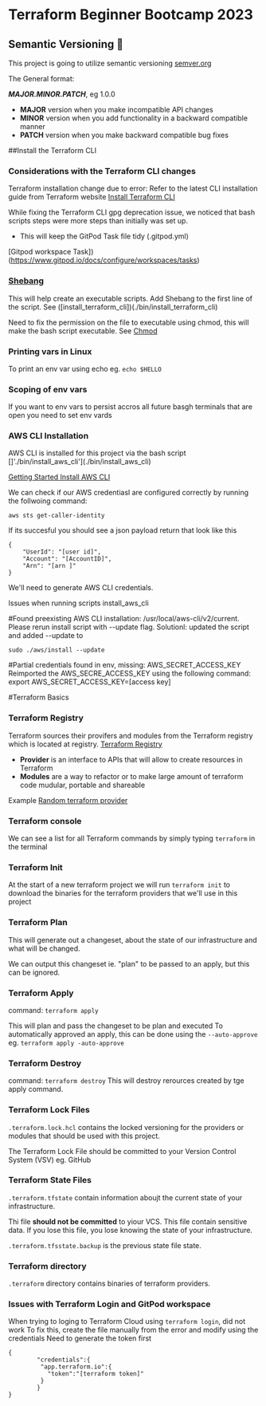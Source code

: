 # Terraform Beginner Bootcamp 2023

## Semantic Versioning :mage:

This project is going to utilize semantic versioning
[semver.org](https://semver.org/)

The General format:

***MAJOR.MINOR.PATCH***, eg 1.0.0

- **MAJOR** version when you make incompatible API changes
- **MINOR** version when you add functionality in a backward compatible manner
- **PATCH** version when you make backward compatible bug fixes


##Install the Terraform CLI

### Considerations with the Terraform CLI changes
Terraform installation change due to error:
Refer to the latest CLI installation guide from Terraform website
[Install Terraform CLI](https://developer.hashicorp.com/terraform/tutorials/aws-get-started/install-cli)

While fixing the Terraform CLI gpg deprecation issue, we noticed that bash scripts steps were more steps than initially was set up.
- This will keep the GitPod Task file tidy (.gitpod.yml)

[Gitpod workspace Task])(https://www.gitpod.io/docs/configure/workspaces/tasks)

### [Shebang](https://en.wikipedia.org/wiki/Shebang_(Unix))
This will help create an executable scripts.
Add Shebang to the first line of the script. See ([install_terraform_cli])(./bin/install_terraform_cli)

Need to fix the permission on the file to executable using chmod, this will make the bash script executable.
See [Chmod](https://www.geeksforgeeks.org/chmod-command-linux)

### Printing vars in Linux

To print an env var using echo eg. `echo $HELLO`

### Scoping of env vars

If you want to env vars to persist accros all future basgh terminals that are open you need to set env vards

### AWS CLI Installation
AWS CLI is installed for this project via the bash script []'./bin/install_aws_cli'](./bin/install_aws_cli)

[Getting Started Install AWS CLI](https://docs.aws.amazon.com/cli/latest/userguide/getting-started-install.html)


We can check if our AWS credentiasl are configured correctly by running the follwoing command:

```
aws sts get-caller-identity
```

If its succesful you should see a json payload return that look like this

```
{
    "UserId": "[user id]",
    "Account": "[AccountID]",
    "Arn": "[arn ]"
}
```

We'll need to generate AWS CLI credentials.

Issues when running scripts install_aws_cli

#Found preexisting AWS CLI installation: /usr/local/aws-cli/v2/current. Please rerun install script with --update flag.
Solutionl: updated the script and added --update to 
```
sudo ./aws/install --update
```

#Partial credentials found in env, missing: AWS_SECRET_ACCESS_KEY
Reimported the AWS_SECRE_ACCESS_KEY using the following command:
export AWS_SECRET_ACCESS_KEY=[access key]


#Terraform Basics

### Terraform Registry

Terraform sources their provifers and modules from 
the Terraform registry which is located at registry.
[Terraform Registry](https://registry.terraform.io/)

- **Provider** is an interface to APIs that will allow to create resources in Terraform
- **Modules** are a way to refactor or to make large amount of terraform code mudular, portable and shareable

Example
[Random terraform provider](https://registry.terraform.io/providers/hashicorp/random/latest/docs/resources/string)

### Terraform console

We can see a list for all Terraform commands by simply typing `terraform` in the terminal


### Terraform Init
At the start of a new terraform project we will run `terraform init` to download the binaries
for the terraform providers that we'll use in this project

### Terraform Plan
This will generate out a changeset, about the state of our infrastructure and what will be changed.

We can output this changeset ie. "plan" to be passed to an apply, but this can be ignored.

### Terraform Apply
command: `terraform apply`

This will plan and pass the changeset to be plan and executed
To automatically approved an apply, this can be done using the `--auto-approve`
eg. `terraform apply -auto-approve`

### Terraform Destroy
command: `terraform destroy`
This will destroy rerources created by tge apply command.

### Terraform Lock Files
`.terraform.lock.hcl` contains the locked versioning for the providers or modules that should be used with this project.

The Terraform Lock File should be committed to your Version Control System (VSV) eg. GitHub

### Terraform State Files

`.terraform.tfstate` contain information aboujt the current state of your infrastructure.

Thi file **should  not be committed** to yiour VCS.
This file contain sensitive data.
If you lose this file, you lose knowing the state of your infrastructure.

`.terraform.tfsstate.backup` is the previous state file state.

### Terraform directory

`.terraform` directory contains binaries of terraform providers.


### Issues with Terraform Login and GitPod workspace

When trying to loging to Terraform Cloud using ```terraform login```, did not work
To fix this, create the file manually from the error and modify using the credentials
Need to generate the token first

```
{
        "credentials":{
         "app.terraform.io":{
           "token":"[terraform token]"
         }
        }
}
```